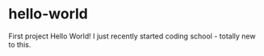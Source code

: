 # hello-world
First project
Hello World! I just recently started coding school - totally new to this.
